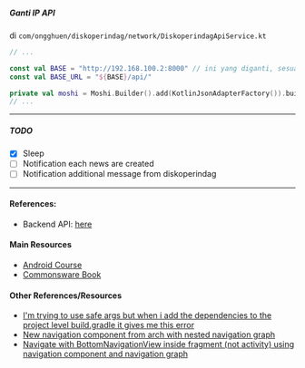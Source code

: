 ##### Ganti IP API
di `com/ongghuen/diskoperindag/network/DiskoperindagApiService.kt`
```kotlin
// ...

const val BASE = "http://192.168.100.2:8000" // ini yang diganti, sesuaiin sama host backend
const val BASE_URL = "${BASE}/api/"

private val moshi = Moshi.Builder().add(KotlinJsonAdapterFactory()).build()
// ...
```

<hr/>

##### TODO
- [x] Sleep
- [ ] Notification each news are created
- [ ] Notification additional message from diskoperindag

<hr/>

#### References:
- Backend API: [here](https://github.com/Ongghuen/diskoperindag-web) 

#### Main Resources
- [Android Course](https://developer.android.com/courses/android-basics-kotlin/course)
- [Commonsware Book](https://commonsware.com/AndExplore/pages/index)

#### Other References/Resources
- [I'm trying to use safe args but when i add the dependencies to the project level build.gradle it gives me this error](https://stackoverflow.com/a/73208002/16032095)
- [New navigation component from arch with nested navigation graph](https://stackoverflow.com/a/51500083/16032095)
- [Navigate with BottomNavigationView inside fragment (not activity) using navigation component and navigation graph](https://stackoverflow.com/a/61529471/16032095)
